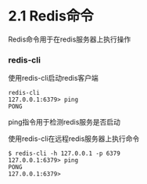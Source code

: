 # 2.1 Redis命令

Redis命令用于在redis服务器上执行操作

### redis-cli

使用redis-cli启动redis客户端

```shell
redis-cli                            
127.0.0.1:6379> ping
PONG
```

ping指令用于检测redis服务是否启动

使用redis-cli在远程redis服务器上执行命令

```shell
$ redis-cli -h 127.0.0.1 -p 6379
127.0.0.1:6379> ping
PONG
127.0.0.1:6379> 
```



